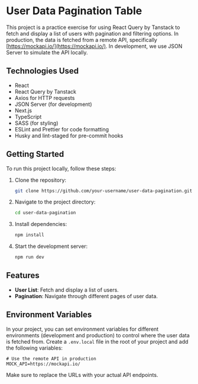 # User Data Pagination Table

This project is a practice exercise for using React Query by Tanstack to fetch and display a list of users with pagination and filtering options. In production, the data is fetched from a remote API, specifically [https://mockapi.io/](https://mockapi.io/). In development, we use JSON Server to simulate the API locally.

## Technologies Used

- React
- React Query by Tanstack
- Axios for HTTP requests
- JSON Server (for development)
- Next.js
- TypeScript
- SASS (for styling)
- ESLint and Prettier for code formatting
- Husky and lint-staged for pre-commit hooks

## Getting Started

To run this project locally, follow these steps:

1. Clone the repository:

   ```bash
   git clone https://github.com/your-username/user-data-pagination.git
   ```

2. Navigate to the project directory:

   ```bash
   cd user-data-pagination
   ```

3. Install dependencies:

   ```bash
   npm install
   ```

4. Start the development server:

   ```bash
   npm run dev
   ```
   
## Features

- **User List**: Fetch and display a list of users.
- **Pagination**: Navigate through different pages of user data.

## Environment Variables

In your project, you can set environment variables for different environments (development and production) to control where the user data is fetched from. Create a `.env.local` file in the root of your project and add the following variables:

```env
# Use the remote API in production
MOCK_API=https://mockapi.io/
```

Make sure to replace the URLs with your actual API endpoints.
